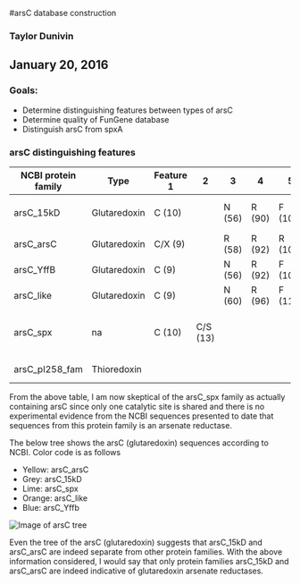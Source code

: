 
#arsC database construction
### Taylor Dunivin
## January 20, 2016
### Goals: 
* Determine distinguishing features between types of arsC
* Determine quality of FunGene database
* Distinguish arsC from spxA

### arsC distinguishing features
| NCBI protein family       | Type     | Feature 1      |  2 |  3 |  4 |  5 | Length (aa) |  Comments  |
| ------------- | ----- | ----- | ----- | ----- | ----- | ---- | ------ | :---------------------: |
| arsC_15kD    | Glutaredoxin | C (10) | |  N (56) | R (90) | F (103)| 111-112 | COG1393, nitrogenase assoc? |
| arsC_arsC   | Glutaredoxin | C/X (9) | | R (58) | R (92) | R (105) | 111 | crystal incl |
| arsC_YffB   | Glutaredoxin | C (9) | | N (56) | R (92) | F (106) | 104-106 | crystal incl |
| arsC_like  | Glutaredoxin | C (9) | | N (60) | R (96) | F (110) | 109-112 | |
| arsC_spx  | na | C (10) | C/S (13) | | | | 115-120| no confirmed As-relationship|
| arsC_pI258_fam | Thioredoxin | | | | | | 122-128 | crystal incl |

From the above table, I am now skeptical of the arsC_spx family as actually containing arsC since only one catalytic site is shared and there is no experimental evidence from the NCBI sequences presented to date that sequences from this protein family is an arsenate reductase. 

The below tree shows the arsC (glutaredoxin) sequences according to NCBI. Color code is as follows
* Yellow: arsC_arsC
* Grey: arsC_15kD
* Lime: arsC_spx
* Orange: arsC_like
* Blue: arsC_Yffb

![Image of arsC tree](https://github.com/ShadeLab/Xander_arsenic/blob/master/arsC_family_tree.gif)

Even the tree of the arsC (glutaredoxin) suggests that arsC_15kD and arsC_arsC are indeed separate from other protein families. With the above information considered, I would say that only protein families arsC_15kD and arsC_arsC are indeed indicative of glutaredoxin arsenate reductases. 
